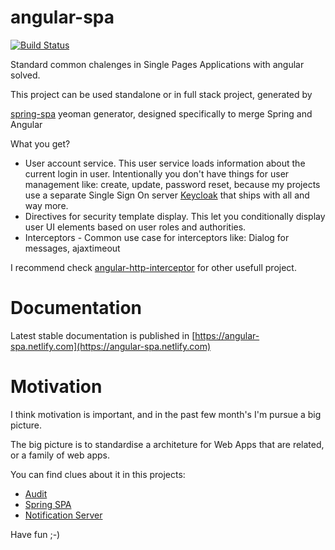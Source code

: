 # angular-spa

[![Build Status][bimage]][bstatus]

Standard common chalenges in Single Pages Applications with angular solved.

This project can be used standalone or in full stack project, generated by

[spring-spa](https://github.com/giovannicandido/generator-spring-spa) yeoman generator, designed specifically to merge Spring and Angular


What you get?

* User account service. This user service loads information about the current login in user. Intentionally
you don't have things for user management like: create, update, password reset, because my projects use
a separate Single Sign On server [Keycloak](https://keycloak.org) that ships with all and way more.
* Directives for security template display. This let you conditionally display user UI elements
based on user roles and authorities.
* Interceptors - Common use case for interceptors like: Dialog for messages, ajaxtimeout

I recommend check [angular-http-interceptor](https://github.com/giovannicandido/angular-http-interceptor)
for other usefull project.

# Documentation

Latest stable documentation is published in [https://angular-spa.netlify.com](https://angular-spa.netlify.com)

# Motivation

I think motivation is important, and in the past few month's I'm pursue a big picture.

The big picture is to standardise a architeture for Web Apps that are related, 
or a family of web apps.

You can find clues about it in this projects:

* [Audit]
* [Spring SPA]
* [Notification Server]

Have fun ;-)

[Audit]: https://github.com/giovannicandido/audit-docs
[Spring SPA]: https://github.com/giovannicandido/generator-spring-spa
[Notification Server]: https://github.com/giovannicandido/notification-server
[bimage]: https://travis-ci.org/giovannicandido/angular-spa.svg?branch=master
[bstatus]: https://travis-ci.org/giovannicandido/angular-spa
